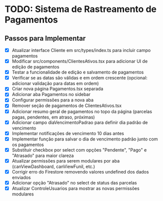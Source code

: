 # TODO: Sistema de Rastreamento de Pagamentos

## Passos para Implementar
- [x] Atualizar interface Cliente em src/types/index.ts para incluir campo pagamentos
- [x] Modificar src/components/ClientesAtivos.tsx para adicionar UI de edição de pagamentos
- [x] Testar a funcionalidade de edição e salvamento de pagamentos
- [x] Verificar se as datas são válidas e em ordem crescente (opcional: adicionar validação para datas em ordem)
- [x] Criar nova página Pagamentos.tsx separada
- [x] Adicionar aba Pagamentos no sidebar
- [x] Configurar permissões para a nova aba
- [x] Remover seção de pagamentos de ClientesAtivos.tsx
- [x] Adicionar resumo geral de pagamentos no topo da página (parcelas pagas, pendentes, em atraso, próximas)
- [x] Adicionar campo diaVencimentoPadrao para definir dia padrão de vencimento
- [x] Implementar notificações de vencimento 10 dias antes
- [x] Implementar função para salvar o dia de vencimento padrão junto com os pagamentos
- [x] Substituir checkbox por select com opções "Pendente", "Pago" e "Atrasado" para maior clareza
- [x] Atualizar permissões para serem modulares por aba (canViewDashboard, canViewFunil, etc.)
- [x] Corrigir erro do Firestore removendo valores undefined dos dados enviados
- [x] Adicionar opção "Atrasado" no select de status das parcelas
- [x] Atualizar ControleUsuarios para mostrar as novas permissões modulares
